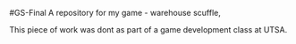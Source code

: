 #GS-Final
A repository for my game - warehouse scuffle,

This piece of work was dont as part of a game development class at UTSA.
